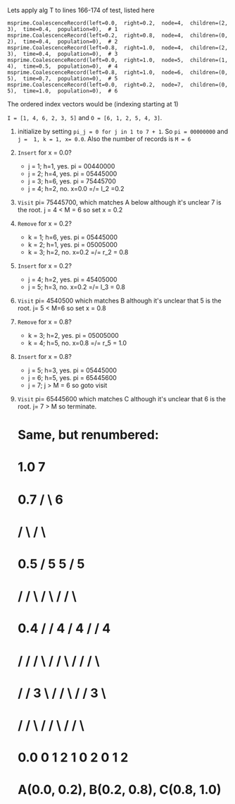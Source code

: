 Lets apply alg T to lines 166-174 of test, listed here


    msprime.CoalescenceRecord(left=0.0,  right=0.2,  node=4,  children=(2,  3),  time=0.4,  population=0),  # 1
    msprime.CoalescenceRecord(left=0.2,  right=0.8,  node=4,  children=(0,  2),  time=0.4,  population=0),  # 2
    msprime.CoalescenceRecord(left=0.8,  right=1.0,  node=4,  children=(2,  3),  time=0.4,  population=0),  # 3
    msprime.CoalescenceRecord(left=0.0,  right=1.0,  node=5,  children=(1,  4),  time=0.5,  population=0),  # 4
    msprime.CoalescenceRecord(left=0.8,  right=1.0,  node=6,  children=(0,  5),  time=0.7,  population=0),  # 5
    msprime.CoalescenceRecord(left=0.0,  right=0.2,  node=7,  children=(0,  5),  time=1.0,  population=0),  # 6

The ordered index vectors would be (indexing starting at 1)

`I = [1, 4, 6, 2, 3, 5]` and `O = [6, 1, 2, 5, 4, 3]`.

1.  initialize by setting `pi_j = 0 for j in 1 to 7 + 1`. So `pi = 00000000` and `j =  1, k = 1, x= 0.0`. Also the number of records is `M = 6`
2. `Insert` for x = 0.0?
    -   j = 1; h=1, yes. pi =  00440000
    -   j = 2; h=4, yes. pi =  05445000
    -   j = 3; h=6, yes. pi =  75445700
    -   j = 4; h=2, no. x=0.0 =/= l_2 =0.2
3. `Visit` pi= 75445700, which matches A below although it's unclear 7 is the root. j = 4 < M = 6 so set x = 0.2
4. `Remove` for x = 0.2?
    -   k = 1; h=6, yes. pi = 05445000
    -   k = 2; h=1, yes. pi = 05005000
    -   k = 3; h=2, no. x=0.2 =/= r_2 = 0.8
5. `Insert` for x = 0.2?
    -   j = 4; h=2, yes. pi = 45405000
    -   j = 5; h=3, no. x=0.2 =/= l_3 = 0.8
6. `Visit` pi= 4540500 which matches B although it's unclear that 5 is the root. j= 5 < M=6 so set x = 0.8
7. `Remove` for x = 0.8?
    -   k = 3; h=2, yes. pi = 05005000
    -   k = 4; h=5, no. x=0.8 =/= r_5 = 1.0
8. `Insert` for x = 0.8?
    -   j = 5; h=3, yes. pi = 05445000
    -   j = 6; h=5, yes. pi = 65445600
    -   j = 7; j > M = 6 so goto visit
9. `Visit` pi= 65445600 which matches C although it's unclear that 6 is the root. j= 7 > M so terminate.

    # Same, but renumbered:
    #
    # 1.0             7
    # 0.7            / \                                                                     6
    #               /   \                                                                   / \
    # 0.5          /     5                           5                                     /   5
    #             /     / \                         / \                                   /   / \
    # 0.4        /     /   4                       /   4                                 /   /   4
    #           /     /   / \                     /   / \                               /   /   / \
    #          /     /   3   \                   /   /   \                             /   /   3   \
    #         /     /         \                 /   /     \                           /   /         \
    # 0.0    0     1           2               1   0       2                         0   1           2
    #
    #          A(0.0, 0.2),                   B(0.2, 0.8),                             C(0.8, 1.0)
